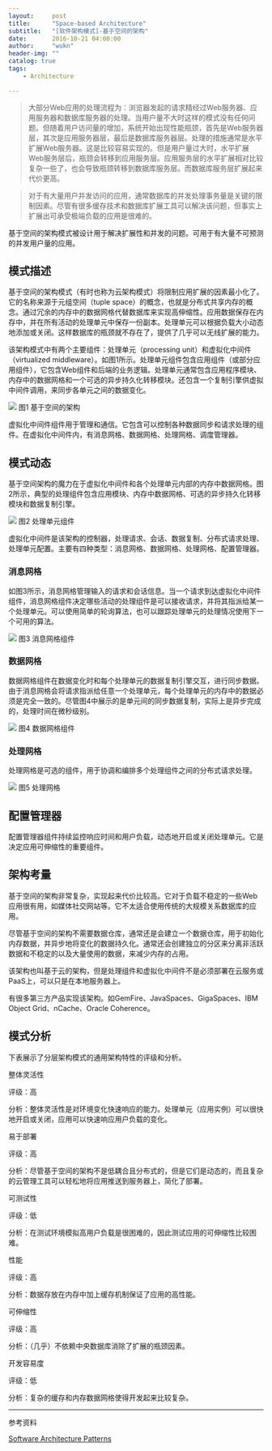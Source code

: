 ```yaml
---
layout:     post
title:      "Space-based Architecture"
subtitle:   "[软件架构模式]-基于空间的架构"
date:       2016-10-21 04:00:00
author:     "wukn"
header-img: ""
catalog: true
tags:
    - Architecture

---
```


> 大部分Web应用的处理流程为：浏览器发起的请求精经过Web服务器、应用服务器和数据库服务器的处理。当用户量不大时这样的模式没有任何问题。但随着用户访问量的增加，系统开始出现性能瓶颈，首先是Web服务器层，其次是应用服务器层，最后是数据库服务器层。处理的措施通常是水平扩展Web服务器。这是比较容易实现的。但是用户量过大时，水平扩展Web服务层后，瓶颈会转移到应用服务层。应用服务层的水平扩展相对比较复杂一些了，也会导致瓶颈转移到数据库服务层。而数据库服务层扩展起来代价更高。

> 对于有大量用户并发访问的应用，通常数据库的并发处理事务量是关键的限制因素。尽管有很多缓存技术和数据库扩展工具可以解决该问题，但事实上扩展出可承受极端负载的应用是很难的。

基于空间的架构模式被设计用于解决扩展性和并发的问题。可用于有大量不可预测的并发用户量的应用。

## 模式描述

基于空间的架构模式（有时也称为云架构模式）将限制应用扩展的因素最小化了。它的名称来源于元组空间（tuple space）的概念，也就是分布式共享内存的概念。通过冗余的内存中的数据网格代替数据库来实现高伸缩性。应用数据保存在内存中，并在所有活动的处理单元中保存一份副本。处理单元可以根据负载大小动态地添加或关闭。这样数据库的瓶颈就不存在了，提供了几乎可以无线扩展的能力。

该架构模式中有两个主要组件：处理单元（processing unit）和虚拟化中间件（virtualized middleware）。如图1所示。处理单元组件包含应用组件（或部分应用组件），它包含Web组件和后端的业务逻辑。处理单元通常包含应用程序模块、内存中的数据网格和一个可选的异步持久化转移模块。还包含一个复制引擎供虚拟中间件调用，来同步各单元之间的数据变化。

![](/img/post/software_architecture_pattern/space_based_architecture/space_based_architecture.png)
图1 基于空间的架构

虚拟化中间件组件用于管理和通信。它包含可以控制各种数据同步和请求处理的组件。在虚拟化中间件内，有消息网格、数据网格、处理网格、调度管理器。

## 模式动态

基于空间架构的魔力在于虚拟化中间件和各个处理单元内部的内存中数据网格。图2所示，典型的处理组件包含应用模块、内存中数据网格、可选的异步持久化转移模块和数据复制引擎。

![](/img/post/software_architecture_pattern/space_based_architecture/processing_unit.png)
图2 处理单元组件

虚拟化中间件是该架构的控制器，处理请求、会话、数据复制、分布式请求处理、处理单元配置。主要有四种类型：消息网格、数据网格、处理网格、配置管理器。

### 消息网格

如图3所示，消息网格管理输入的请求和会话信息。当一个请求到达虚拟化中间件组件，消息网格组件决定哪些活动的处理组件是可以接收请求，并将其指派给某一个处理单元。可以使用简单的轮询算法，也可以跟踪处理单元的处理情况使用下一个可用的算法。

![](/img/post/software_architecture_pattern/space_based_architecture/messaging_grid.png)
图3 消息网格组件

### 数据网格

数据网格组件在数据变化时和每个处理单元的数据复制引擎交互，进行同步数据。由于消息网格会将请求指派给任意一个处理单元，每个处理单元的内存中的数据必须是完全一致的。尽管图4中展示的是单元间的同步数据复制，实际上是异步完成的，处理时间在微秒级别。

![](/img/post/software_architecture_pattern/space_based_architecture/data_grid.png)
图4 数据网格组件

### 处理网格

处理网格是可选的组件，用于协调和编排多个处理组件之间的分布式请求处理。

![](/img/post/software_architecture_pattern/space_based_architecture/processing_grid.png)
图5 处理网格

## 配置管理器

配置管理器组件持续监控响应时间和用户负载，动态地开启或关闭处理单元。它是决定应用可伸缩性的重要组件。

## 架构考量

基于空间的架构非常复杂，实现起来代价比较高。它对于负载不稳定的一些Web应用很有用，如媒体社交网站等。它不太适合使用传统的大规模关系数据库的应用。

尽管基于空间的架构不需要数据仓库，通常还是会建立一个数据仓库，用于初始化内存数据，并异步地将变化的数据持久化。通常还会创建独立的分区来分离非活跃数据和不稳定的以及大量使用的数据，来减少内存的占用。

该架构也叫基于云的架构，但是处理组件和虚拟化中间件不是必须部署在云服务或PaaS上，可以只是在本地服务器上。

有很多第三方产品实现该架构。如GemFire、JavaSpaces、GigaSpaces、IBM Object Grid、nCache、Oracle Coherence。

## 模式分析

下表展示了分层架构模式的通用架构特性的评级和分析。

整体灵活性

评级：高

分析：整体灵活性是对环境变化快速响应的能力。处理单元（应用实例）可以很快地开启或关闭，应用可以快速响应用户负载的变化。

易于部署

评级：高

分析：尽管基于空间的架构不是低耦合且分布式的，但是它们是动态的，而且复杂的云管理工具可以轻松地将应用推送到服务器上，简化了部署。

可测试性

评级：低

分析：在测试环境模拟高用户负载是很困难的，因此测试应用的可伸缩性比较困难。

性能

评级：高

分析：数据存放在内存中加上缓存机制保证了应用的高性能。

可伸缩性

评级：高

分析：（几乎）不依赖中央数据库消除了扩展的瓶颈因素。

开发容易度

评级：低

分析：复杂的缓存和内存数据网格使得开发起来比较复杂。

---

参考资料

[Software Architecture Patterns](http://www.oreilly.com/programming/free/software-architecture-patterns.csp)
